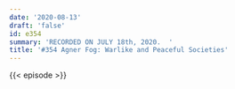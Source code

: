 ```yaml
---
date: '2020-08-13'
draft: 'false'
id: e354
summary: 'RECORDED ON JULY 18th, 2020.  '
title: '#354 Agner Fog: Warlike and Peaceful Societies'
---
```

{{< episode >}}
